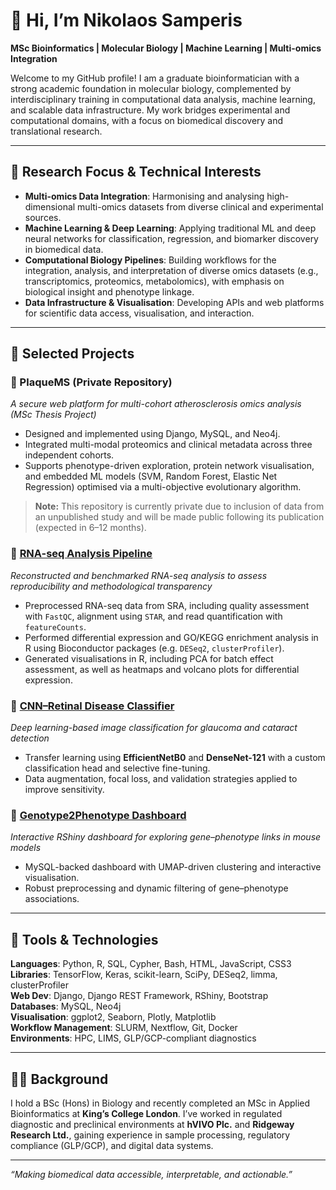 # 👋 Hi, I’m Nikolaos Samperis

**MSc Bioinformatics | Molecular Biology | Machine Learning | Multi-omics Integration**

Welcome to my GitHub profile! I am a graduate bioinformatician with a strong academic foundation in molecular biology, complemented by interdisciplinary training in computational data analysis, machine learning, and scalable data infrastructure. My work bridges experimental and computational domains, with a focus on biomedical discovery and translational research.

---

## 🔬 Research Focus & Technical Interests

- **Multi-omics Data Integration**: Harmonising and analysing high-dimensional multi-omics datasets from diverse clinical and experimental sources.
- **Machine Learning & Deep Learning**: Applying traditional ML and deep neural networks for classification, regression, and biomarker discovery in biomedical data.
- **Computational Biology Pipelines**: Building workflows for the integration, analysis, and interpretation of diverse omics datasets (e.g., transcriptomics, proteomics, metabolomics), with emphasis on biological insight and phenotype linkage.
- **Data Infrastructure & Visualisation**: Developing APIs and web platforms for scientific data access, visualisation, and interaction.

---

## 🧠 Selected Projects

### 🔷 PlaqueMS (Private Repository)
*A secure web platform for multi-cohort atherosclerosis omics analysis (MSc Thesis Project)*  
- Designed and implemented using Django, MySQL, and Neo4j.  
- Integrated multi-modal proteomics and clinical metadata across three independent cohorts.
- Supports phenotype-driven exploration, protein network visualisation, and embedded ML models (SVM, Random Forest, Elastic Net Regression) optimised via a multi-objective evolutionary algorithm.

> **Note:** This repository is currently private due to inclusion of data from an unpublished study and will be made public following its publication (expected in 6–12 months).

### 🧪 [RNA-seq Analysis Pipeline](https://github.com/NikolaosSamperis/Reconstruction-of-RNA-seq-analysis)
*Reconstructed and benchmarked RNA-seq analysis to assess reproducibility and methodological transparency*
- Preprocessed RNA-seq data from SRA, including quality assessment with `FastQC`, alignment using `STAR`, and read quantification with `featureCounts`.
- Performed differential expression and GO/KEGG enrichment analysis in R using Bioconductor packages (e.g. `DESeq2`, `clusterProfiler`).  
- Generated visualisations in R, including PCA for batch effect assessment, as well as heatmaps and volcano plots for differential expression.

### 🧠 [CNN–Retinal Disease Classifier](https://github.com/NikolaosSamperis/CNN-RetinalDisease-Pipeline)
*Deep learning-based image classification for glaucoma and cataract detection*  
- Transfer learning using **EfficientNetB0** and **DenseNet-121** with a custom classification head and selective fine-tuning.  
- Data augmentation, focal loss, and validation strategies applied to improve sensitivity.

### 🧬 [Genotype2Phenotype Dashboard](https://github.com/NikolaosSamperis/Genotype2Phenotype)
*Interactive RShiny dashboard for exploring gene–phenotype links in mouse models*  
- MySQL-backed dashboard with UMAP-driven clustering and interactive visualisation.  
- Robust preprocessing and dynamic filtering of gene–phenotype associations.

---

## 🧰 Tools & Technologies

**Languages**: Python, R, SQL, Cypher, Bash, HTML, JavaScript, CSS3   
**Libraries**: TensorFlow, Keras, scikit-learn, SciPy, DESeq2, limma, clusterProfiler  
**Web Dev**: Django, Django REST Framework, RShiny, Bootstrap  
**Databases**: MySQL, Neo4j  
**Visualisation**: ggplot2, Seaborn, Plotly, Matplotlib  
**Workflow Management**: SLURM, Nextflow, Git, Docker  
**Environments**: HPC, LIMS, GLP/GCP-compliant diagnostics

---

## 🧑‍🔬 Background

I hold a BSc (Hons) in Biology and recently completed an MSc in Applied Bioinformatics at **King’s College London**. I’ve worked in regulated diagnostic and preclinical environments at **hVIVO Plc.** and **Ridgeway Research Ltd.**, gaining experience in sample processing, regulatory compliance (GLP/GCP), and digital data systems.

---

*“Making biomedical data accessible, interpretable, and actionable.”*

